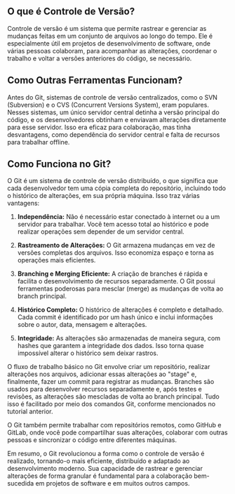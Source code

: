## O que é Controle de Versão?

Controle de versão é um sistema que permite rastrear e gerenciar as mudanças feitas em um conjunto de arquivos ao longo do tempo. Ele é especialmente útil em projetos de desenvolvimento de software, onde várias pessoas colaboram, para acompanhar as alterações, coordenar o trabalho e voltar a versões anteriores do código, se necessário.

## Como Outras Ferramentas Funcionam?

Antes do Git, sistemas de controle de versão centralizados, como o SVN (Subversion) e o CVS (Concurrent Versions System), eram populares. Nesses sistemas, um único servidor central detinha a versão principal do código, e os desenvolvedores obtinham e enviavam alterações diretamente para esse servidor. Isso era eficaz para colaboração, mas tinha desvantagens, como dependência do servidor central e falta de recursos para trabalhar offline.

## Como Funciona no Git?

O Git é um sistema de controle de versão distribuído, o que significa que cada desenvolvedor tem uma cópia completa do repositório, incluindo todo o histórico de alterações, em sua própria máquina. Isso traz várias vantagens:

1. **Independência:** Não é necessário estar conectado à internet ou a um servidor para trabalhar. Você tem acesso total ao histórico e pode realizar operações sem depender de um servidor central.
    
2. **Rastreamento de Alterações:** O Git armazena mudanças em vez de versões completas dos arquivos. Isso economiza espaço e torna as operações mais eficientes.
    
3. **Branching e Merging Eficiente:** A criação de branches é rápida e facilita o desenvolvimento de recursos separadamente. O Git possui ferramentas poderosas para mesclar (merge) as mudanças de volta ao branch principal.
    
4. **Histórico Completo:** O histórico de alterações é completo e detalhado. Cada commit é identificado por um hash único e inclui informações sobre o autor, data, mensagem e alterações.
    
5. **Integridade:** As alterações são armazenadas de maneira segura, com hashes que garantem a integridade dos dados. Isso torna quase impossível alterar o histórico sem deixar rastros.
    

O fluxo de trabalho básico no Git envolve criar um repositório, realizar alterações nos arquivos, adicionar essas alterações ao "stage" e, finalmente, fazer um commit para registrar as mudanças. Branches são usados para desenvolver recursos separadamente e, após testes e revisões, as alterações são mescladas de volta ao branch principal. Tudo isso é facilitado por meio dos comandos Git, conforme mencionados no tutorial anterior.

O Git também permite trabalhar com repositórios remotos, como GitHub e GitLab, onde você pode compartilhar suas alterações, colaborar com outras pessoas e sincronizar o código entre diferentes máquinas.

Em resumo, o Git revolucionou a forma como o controle de versão é realizado, tornando-o mais eficiente, distribuído e adaptado ao desenvolvimento moderno. Sua capacidade de rastrear e gerenciar alterações de forma granular é fundamental para a colaboração bem-sucedida em projetos de software e em muitos outros campos.